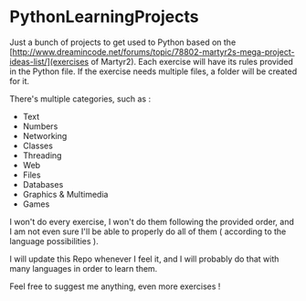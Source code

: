 # PythonLearningProjects

Just a bunch of projects to get used to Python based on the [http://www.dreamincode.net/forums/topic/78802-martyr2s-mega-project-ideas-list/](exercises of Martyr2).
Each exercise will have its rules provided in the Python file.
If the exercise needs multiple files, a folder will be created for it.

There's multiple categories, such as :
- Text
- Numbers
- Networking
- Classes
- Threading
- Web
- Files
- Databases
- Graphics & Multimedia
- Games

I won't do every exercise, I won't do them following the provided order, and I am not even sure I'll be able to properly do all of them ( according to the language possibilities ).

I will update this Repo whenever I feel it, and I will probably do that with many languages in order to learn them.

Feel free to suggest me anything, even more exercises !
